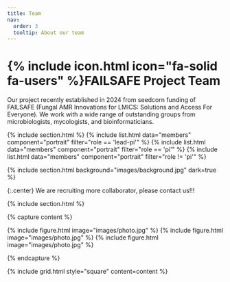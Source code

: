 ```yaml
---
title: Team
nav:
  order: 3
  tooltip: About our team
---
```


# {% include icon.html icon="fa-solid fa-users" %}FAILSAFE Project Team

Our project recently established in 2024 from seedcorn funding of FAILSAFE (Fungal AMR Innovations for LMICS: Solutions and Access For Everyone). We work with a wide range of outstanding groups from microbiologists, mycologists, and bioinformaticians. <br>

{% include section.html %}
{% include list.html data="members" component="portrait" filter="role == 'lead-pi'" %}
{% include list.html data="members" component="portrait" filter="role == 'pi'" %}
{% include list.html data="members" component="portrait" filter="role != 'pi'" %}

{% include section.html background="images/background.jpg" dark=true %}

{:.center}
We are recruiting more collaborator, please contact us!!!

{% include section.html %}

{% capture content %}

{% include figure.html image="images/photo.jpg" %}
{% include figure.html image="images/photo.jpg" %}
{% include figure.html image="images/photo.jpg" %}

{% endcapture %}

{% include grid.html style="square" content=content %}
